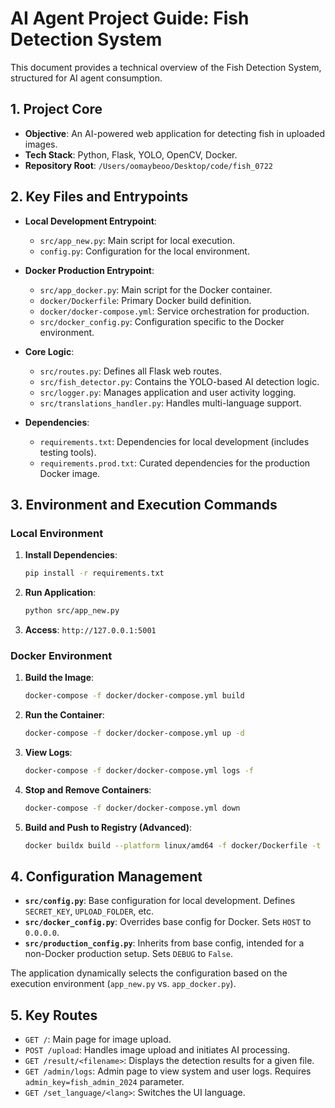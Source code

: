 # AI Agent Project Guide: Fish Detection System

This document provides a technical overview of the Fish Detection System, structured for AI agent consumption.

## 1. Project Core

- **Objective**: An AI-powered web application for detecting fish in uploaded images.
- **Tech Stack**: Python, Flask, YOLO, OpenCV, Docker.
- **Repository Root**: `/Users/oomaybeoo/Desktop/code/fish_0722`

## 2. Key Files and Entrypoints

- **Local Development Entrypoint**:
  - `src/app_new.py`: Main script for local execution.
  - `config.py`: Configuration for the local environment.

- **Docker Production Entrypoint**:
  - `src/app_docker.py`: Main script for the Docker container.
  - `docker/Dockerfile`: Primary Docker build definition.
  - `docker/docker-compose.yml`: Service orchestration for production.
  - `src/docker_config.py`: Configuration specific to the Docker environment.

- **Core Logic**:
  - `src/routes.py`: Defines all Flask web routes.
  - `src/fish_detector.py`: Contains the YOLO-based AI detection logic.
  - `src/logger.py`: Manages application and user activity logging.
  - `src/translations_handler.py`: Handles multi-language support.

- **Dependencies**:
  - `requirements.txt`: Dependencies for local development (includes testing tools).
  - `requirements.prod.txt`: Curated dependencies for the production Docker image.

## 3. Environment and Execution Commands

### Local Environment

1.  **Install Dependencies**:
    ```bash
    pip install -r requirements.txt
    ```
2.  **Run Application**:
    ```bash
    python src/app_new.py
    ```
3.  **Access**: `http://127.0.0.1:5001`

### Docker Environment

1.  **Build the Image**:
    ```bash
    docker-compose -f docker/docker-compose.yml build
    ```
2.  **Run the Container**:
    ```bash
    docker-compose -f docker/docker-compose.yml up -d
    ```
3.  **View Logs**:
    ```bash
    docker-compose -f docker/docker-compose.yml logs -f
    ```
4.  **Stop and Remove Containers**:
    ```bash
    docker-compose -f docker/docker-compose.yml down
    ```
5.  **Build and Push to Registry (Advanced)**:
    ```bash
    docker buildx build --platform linux/amd64 -f docker/Dockerfile -t YOUR_DOCKER_USERNAME/fish-front:latest --push .
    ```

## 4. Configuration Management

- **`src/config.py`**: Base configuration for local development. Defines `SECRET_KEY`, `UPLOAD_FOLDER`, etc.
- **`src/docker_config.py`**: Overrides base config for Docker. Sets `HOST` to `0.0.0.0`.
- **`src/production_config.py`**: Inherits from base config, intended for a non-Docker production setup. Sets `DEBUG` to `False`.

The application dynamically selects the configuration based on the execution environment (`app_new.py` vs. `app_docker.py`).

## 5. Key Routes

- `GET /`: Main page for image upload.
- `POST /upload`: Handles image upload and initiates AI processing.
- `GET /result/<filename>`: Displays the detection results for a given file.
- `GET /admin/logs`: Admin page to view system and user logs. Requires `admin_key=fish_admin_2024` parameter.
- `GET /set_language/<lang>`: Switches the UI language.